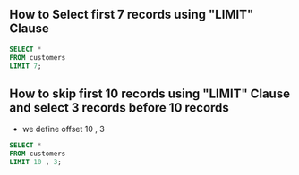 ## How to Select first 7 records using "LIMIT" Clause

 ```sql
 SELECT * 
 FROM customers 
 LIMIT 7;
 ```
## How to skip first 10 records using "LIMIT" Clause and select 3 records before 10 records

 - we define offset 10 , 3
 
 ```sql
 SELECT *  
 FROM customers 
 LIMIT 10 , 3;
 ```
